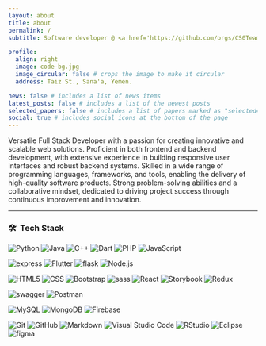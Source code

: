 ```yaml
---
layout: about
title: about
permalink: /
subtitle: Software developer @ <a href='https://github.com/orgs/CS0Team'>CS0Team</a>.

profile:
  align: right
  image: code-bg.jpg
  image_circular: false # crops the image to make it circular
  address: Taiz St., Sana'a, Yemen.

news: false # includes a list of news items
latest_posts: false # includes a list of the newest posts
selected_papers: false # includes a list of papers marked as "selected={true}"
social: true # includes social icons at the bottom of the page
---
```


Versatile Full Stack Developer with a passion for creating innovative and scalable web solutions. Proficient in both frontend and backend development, with extensive experience in building responsive user interfaces and robust backend systems. Skilled in a wide range of programming languages, frameworks, and tools, enabling the delivery of high-quality software products. Strong problem-solving abilities and a collaborative mindset, dedicated to driving project success through continuous improvement and innovation.

---


  
<h3> 🛠 &nbsp;Tech Stack</h3>

  ![Python](https://img.shields.io/badge/-Python-333333?style=flat&logo=python)
  ![Java](https://img.shields.io/badge/-Java-333333?style=flat&logo=Java&logoColor=007396)
  ![C++](https://img.shields.io/badge/-C++-333333?style=flat&logo=C%2B%2B&logoColor=00599C)
  ![Dart](https://img.shields.io/badge/-dart-333333?style=flat&logo=dart&logoColor=276DC3)
  ![PHP](https://img.shields.io/badge/-PHP-333333?style=flat&logo=php&logoColor=276DC3)
  ![JavaScript](https://img.shields.io/badge/-JavaScript-333333?style=flat&logo=javascript)


  ![express](https://img.shields.io/badge/-Express-333333?style=flat&logo=express&logoColor=276DC3)
  ![Flutter](https://img.shields.io/badge/-Flutter-333333?style=flat&logo=flutter&logoColor=276DC3)
  ![flask](https://img.shields.io/badge/-Flask-333333?style=flat&logo=flask&logoColor=276DC3)
  ![Node.js](https://img.shields.io/badge/-Node.js-333333?style=flat&logo=node.js)
  
  ![HTML5](https://img.shields.io/badge/-HTML5-333333?style=flat&logo=HTML5)
  ![CSS](https://img.shields.io/badge/-CSS-333333?style=flat&logo=CSS3&logoColor=1572B6)
  ![Bootstrap](https://img.shields.io/badge/-Bootstrap-333333?style=flat&logo=bootstrap&logoColor=563D7C)
  ![sass](https://img.shields.io/badge/-SASS-333333?style=flat&logo=sass&logoColor=276DC3)
  ![React](https://img.shields.io/badge/-React-333333?style=flat&logo=react)
  ![Storybook](https://img.shields.io/badge/-Storybook-333333?style=flat&logo=Storybook)
  ![Redux](https://img.shields.io/badge/-Redux-333333?style=flat&logo=Redux)

  ![swagger](https://img.shields.io/badge/-Swagger-333333?style=flat&logo=swagger&logoColor=276DC3)
  ![Postman](https://img.shields.io/badge/-Postman-333333?style=flat&logo=Postman&logoColor=276DC3)

  ![MySQL](https://img.shields.io/badge/-MySQL-333333?style=flat&logo=mysql)
  ![MongoDB](https://img.shields.io/badge/-MongoDB-333333?style=flat&logo=mongodb)
  ![Firebase](https://img.shields.io/badge/-Firebase-333333?style=flat&logo=Firebase)

  ![Git](https://img.shields.io/badge/-Git-333333?style=flat&logo=git)
  ![GitHub](https://img.shields.io/badge/-GitHub-333333?style=flat&logo=github)
  ![Markdown](https://img.shields.io/badge/-Markdown-333333?style=flat&logo=markdown)
  ![Visual Studio Code](https://img.shields.io/badge/-Visual%20Studio%20Code-333333?style=flat&logo=visual-studio-code&logoColor=007ACC)
  ![RStudio](https://img.shields.io/badge/-RStudio-333333?style=flat&logo=rstudio)
  ![Eclipse](https://img.shields.io/badge/-Eclipse-333333?style=flat&logo=eclipse-ide&logoColor=2C2255)
  ![figma](https://img.shields.io/badge/-figma-333333?style=flat&logo=figma)

<br/>

